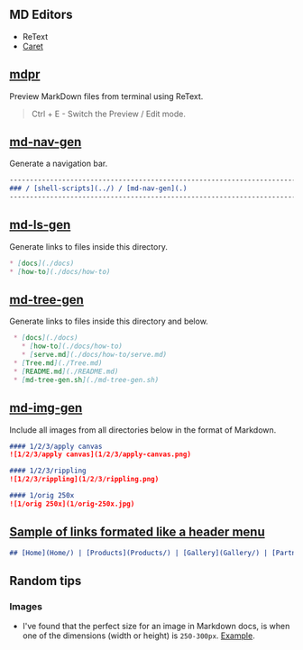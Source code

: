 ## MD Editors

* ReText
* [Caret](https://caret.io/)

## [mdpr](https://github.com/janis-rullis/shell-scripts/blob/master/mdpr.sh)

Preview MarkDown files from terminal using ReText.

> Ctrl + E - Switch the Preview / Edit mode.

##  [md-nav-gen](https://github.com/janis-rullis/shell-scripts/tree/master/md-nav-gen)

Generate a navigation bar.

```markdown
-----------------------------------------------------------------------------------
### / [shell-scripts](../) / [md-nav-gen](.)
-----------------------------------------------------------------------------------
```

## [md-ls-gen](https://github.com/janis-rullis/shell-scripts/tree/master/md-ls-gen)

Generate links to files inside this directory.

```markdown
* [docs](./docs)
* [how-to](./docs/how-to)
```

## [md-tree-gen](https://github.com/janis-rullis/shell-scripts/tree/master/md-tree-gen)

Generate links to files inside this directory and below.

```markdown
 * [docs](./docs)
   * [how-to](./docs/how-to)
   * [serve.md](./docs/how-to/serve.md)
 * [Tree.md](./Tree.md)
 * [README.md](./README.md)
 * [md-tree-gen.sh](./md-tree-gen.sh)
```

## [md-img-gen](https://github.com/janis-rullis/shell-scripts/tree/master/md-img-gen)

Include all images from all directories below in the format of Markdown.

```markdown
#### 1/2/3/apply canvas
![1/2/3/apply canvas](1/2/3/apply-canvas.png)

#### 1/2/3/rippling
![1/2/3/rippling](1/2/3/rippling.png)

#### 1/orig 250x
![1/orig 250x](1/orig-250x.jpg)
```

## [Sample of links formated like a header menu](https://github.com/janis-rullis/dzhim-cms/tree/master/docs/DEMO/Projects)

```markdown
## [Home](Home/) | [Products](Products/) | [Gallery](Gallery/) | [Partners](Partners/) | Projects | [About us](About-us/) | [Contacts](Contacts/)
```

## Random tips

### Images

* I've found that the perfect size for an image in Markdown docs, is when one of
 the dimensions (width or height) is `250-300px`. [Example](https://github.com/janis-rullis/construction/blob/master/Door-locks.md). 
